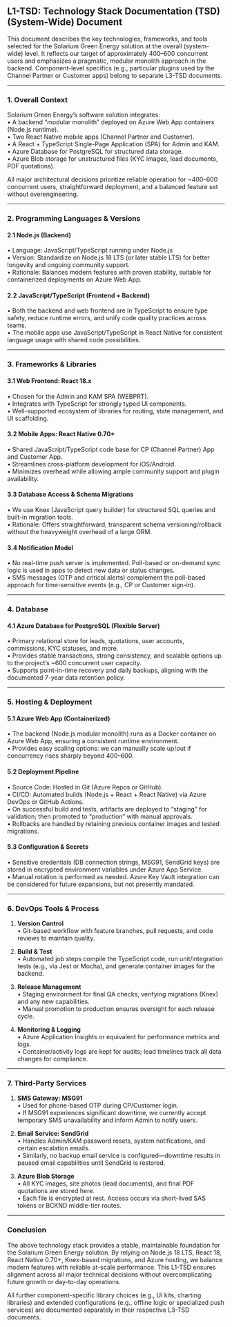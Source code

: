 ## L1-TSD: Technology Stack Documentation (TSD) (System-Wide) Document

This document describes the key technologies, frameworks, and tools selected for the Solarium Green Energy solution at the overall (system-wide) level. It reflects our target of approximately 400–600 concurrent users and emphasizes a pragmatic, modular monolith approach in the backend. Component-level specifics (e.g., particular plugins used by the Channel Partner or Customer apps) belong to separate L3-TSD documents.

---

### 1. Overall Context

Solarium Green Energy’s software solution integrates:  
• A backend “modular monolith” deployed on Azure Web App containers (Node.js runtime).  
• Two React Native mobile apps (Channel Partner and Customer).  
• A React + TypeScript Single-Page Application (SPA) for Admin and KAM.  
• Azure Database for PostgreSQL for structured data storage.  
• Azure Blob storage for unstructured files (KYC images, lead documents, PDF quotations).  

All major architectural decisions prioritize reliable operation for ~400–600 concurrent users, straightforward deployment, and a balanced feature set without overengineering.

---

### 2. Programming Languages & Versions

#### 2.1 Node.js (Backend)
• Language: JavaScript/TypeScript running under Node.js  
• Version: Standardize on Node.js 18 LTS (or later stable LTS) for better longevity and ongoing community support.  
• Rationale: Balances modern features with proven stability, suitable for containerized deployments on Azure Web App.  

#### 2.2 JavaScript/TypeScript (Frontend + Backend)
• Both the backend and web frontend are in TypeScript to ensure type safety, reduce runtime errors, and unify code quality practices across teams.  
• The mobile apps use JavaScript/TypeScript in React Native for consistent language usage with shared code possibilities.

---

### 3. Frameworks & Libraries

#### 3.1 Web Frontend: React 18.x
• Chosen for the Admin and KAM SPA (WEBPRT).  
• Integrates with TypeScript for strongly typed UI components.  
• Well-supported ecosystem of libraries for routing, state management, and UI scaffolding.  

#### 3.2 Mobile Apps: React Native 0.70+
• Shared JavaScript/TypeScript code base for CP (Channel Partner) App and Customer App.  
• Streamlines cross-platform development for iOS/Android.  
• Minimizes overhead while allowing ample community support and plugin availability.  

#### 3.3 Database Access & Schema Migrations
• We use Knex (JavaScript query builder) for structured SQL queries and built-in migration tools.  
• Rationale: Offers straightforward, transparent schema versioning/rollback without the heavyweight overhead of a large ORM.  

#### 3.4 Notification Model
• No real-time push server is implemented. Poll-based or on-demand sync logic is used in apps to detect new data or status changes.  
• SMS messages (OTP and critical alerts) complement the poll-based approach for time-sensitive events (e.g., CP or Customer sign-in).  

---

### 4. Database

#### 4.1 Azure Database for PostgreSQL (Flexible Server)
• Primary relational store for leads, quotations, user accounts, commissions, KYC statuses, and more.  
• Provides stable transactions, strong consistency, and scalable options up to the project’s ~600 concurrent user capacity.  
• Supports point-in-time recovery and daily backups, aligning with the documented 7-year data retention policy.

---

### 5. Hosting & Deployment

#### 5.1 Azure Web App (Containerized)
• The backend (Node.js modular monolith) runs as a Docker container on Azure Web App, ensuring a consistent runtime environment.  
• Provides easy scaling options: we can manually scale up/out if concurrency rises sharply beyond 400–600.  

#### 5.2 Deployment Pipeline
• Source Code: Hosted in Git (Azure Repos or GitHub).  
• CI/CD: Automated builds (Node.js + React + React Native) via Azure DevOps or GitHub Actions.  
• On successful build and tests, artifacts are deployed to “staging” for validation; then promoted to “production” with manual approvals.  
• Rollbacks are handled by retaining previous container images and tested migrations.

#### 5.3 Configuration & Secrets
• Sensitive credentials (DB connection strings, MSG91, SendGrid keys) are stored in encrypted environment variables under Azure App Service.  
• Manual rotation is performed as needed. Azure Key Vault integration can be considered for future expansions, but not presently mandated.

---

### 6. DevOps Tools & Process

1. **Version Control**  
   • Git-based workflow with feature branches, pull requests, and code reviews to maintain quality.  

2. **Build & Test**  
   • Automated job steps compile the TypeScript code, run unit/integration tests (e.g., via Jest or Mocha), and generate container images for the backend.  

3. **Release Management**  
   • Staging environment for final QA checks, verifying migrations (Knex) and any new capabilities.  
   • Manual promotion to production ensures oversight for each release cycle.  

4. **Monitoring & Logging**  
   • Azure Application Insights or equivalent for performance metrics and logs.  
   • Container/activity logs are kept for audits; lead timelines track all data changes for compliance.

---

### 7. Third-Party Services

1. **SMS Gateway: MSG91**  
   • Used for phone-based OTP during CP/Customer login.  
   • If MSG91 experiences significant downtime, we currently accept temporary SMS unavailability and inform Admin to notify users.  

2. **Email Service: SendGrid**  
   • Handles Admin/KAM password resets, system notifications, and certain escalation emails.  
   • Similarly, no backup email service is configured—downtime results in paused email capabilities until SendGrid is restored.  

3. **Azure Blob Storage**  
   • All KYC images, site photos (lead documents), and final PDF quotations are stored here.  
   • Each file is encrypted at rest. Access occurs via short-lived SAS tokens or BCKND middle-tier routes.  

---

### Conclusion

The above technology stack provides a stable, maintainable foundation for the Solarium Green Energy solution. By relying on Node.js 18 LTS, React 18, React Native 0.70+, Knex-based migrations, and Azure hosting, we balance modern features with reliable at-scale performance. This L1-TSD ensures alignment across all major technical decisions without overcomplicating future growth or day-to-day operations.  

All further component-specific library choices (e.g., UI kits, charting libraries) and extended configurations (e.g., offline logic or specialized push services) are documented separately in their respective L3-TSD documents.